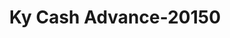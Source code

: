 ---
f_zip-code: 40403
f_state-code: KY
title: Ky Cash Advance-20150
f_phone: 859-985-1900
f_city-only: Berea
f_address: 304 Richmond Rd N Berea
f_location-unique-id: '20150'
slug: ky-cash-advance-20150
updated-on: '2024-05-30T13:46:58.046Z'
created-on: '2024-05-30T13:36:59.803Z'
published-on: '2024-05-30T13:54:32.469Z'
f_city-state: cms/city/berea-ky.md
f_company: cms/company/ky-cash-advance.md
f_state: cms/state/kentucky.md
layout: '[payday-loan].html'
tags: payday-loan
---